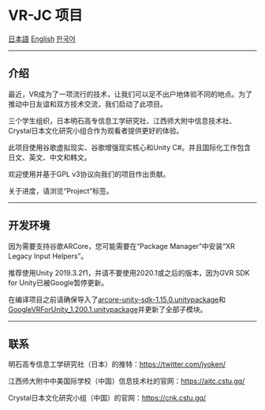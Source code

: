 # VR-JC 项目

[日本語](README.ja.md) [English](README.md) [한국어](README.kr.md)

---

## 介绍

最近，VR成为了一项流行的技术，让我们可以足不出户地体验不同的地点。为了推动中日友谊和双方技术交流，我们启动了此项目。

三个学生组织，日本明石高专信息工学研究社、江西师大附中信息技术社、Crystal日本文化研究小组合作为观看者提供更好的体验。

此项目使用谷歌虚拟现实、谷歌增强现实核心和Unity C#。并且国际化工作包含日文、英文、中文和韩文。

欢迎使用并基于GPL v3协议向我们的项目作出贡献。

关于进度，请浏览“Project”标签。

---

## 开发环境

因为需要支持谷歌ARCore，您可能需要在“Package Manager”中安装“XR Legacy Input Helpers”。

推荐使用Unity 2019.3.2f1，并请不要使用2020.1或之后的版本，因为GVR SDK for Unity已被Google暂停更新。

在编译项目之前请确保导入了[arcore-unity-sdk-1.15.0.unitypackage](https://github.com/google-ar/arcore-unity-sdk/releases/download/v1.15.0/arcore-unity-sdk-1.15.0.unitypackage)和[GoogleVRForUnity_1.200.1.unitypackage](https://github.com/googlevr/gvr-unity-sdk/releases/download/v1.200.1/GoogleVRForUnity_1.200.1.unitypackage)并更新了全部子模块。

---

## 联系

明石高专信息工学研究社（日本）的推特：https://twitter.com/jyoken/

江西师大附中中美国际学校（中国）信息技术社的官网：https://aitc.cstu.gq/

Crystal日本文化研究小组（中国）的官网：https://cnk.cstu.gq/
